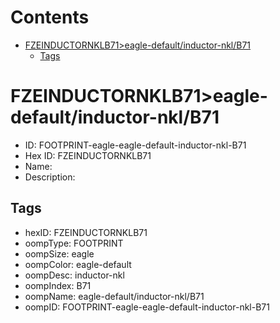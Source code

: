 



Contents
========

* [FZEINDUCTORNKLB71>eagle-default/inductor-nkl/B71](#fzeinductornklb71eagle-defaultinductor-nklb71)
	* [Tags](#tags)

# FZEINDUCTORNKLB71>eagle-default/inductor-nkl/B71

- ID: FOOTPRINT-eagle-eagle-default-inductor-nkl-B71
- Hex ID: FZEINDUCTORNKLB71
- Name: 
- Description: 

## Tags

- hexID: FZEINDUCTORNKLB71
- oompType: FOOTPRINT
- oompSize: eagle
- oompColor: eagle-default
- oompDesc: inductor-nkl
- oompIndex: B71
- oompName: eagle-default/inductor-nkl/B71
- oompID: FOOTPRINT-eagle-eagle-default-inductor-nkl-B71
